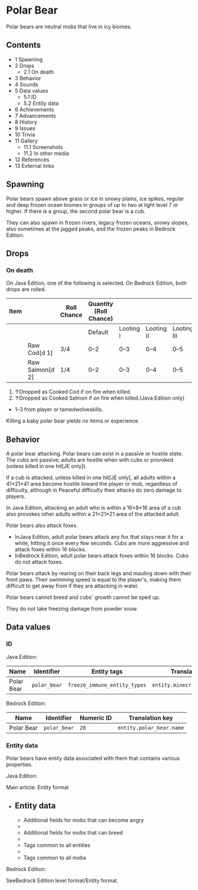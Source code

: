 # Polar Bear
Polar bears are neutral mobs that live in icy biomes.

## Contents
- 1 Spawning
- 2 Drops
	- 2.1 On death
- 3 Behavior
- 4 Sounds
- 5 Data values
	- 5.1 ID
	- 5.2 Entity data
- 6 Achievements
- 7 Advancements
- 8 History
- 9 Issues
- 10 Trivia
- 11 Gallery
	- 11.1 Screenshots
	- 11.2 In other media
- 12 References
- 13 External links

## Spawning
Polar bears spawn above grass or ice in snowy plains, ice spikes, regular and deep frozen ocean biomes in groups of up to two at light level 7 or higher. If there is a group, the second polar bear is a cub.

They can also spawn in frozen rivers, legacy frozen oceans, snowy slopes, also sometimes at the jagged peaks, and the frozen peaks in Bedrock Edition.

## Drops
### On death
On Java Edition, one of the following is selected. On Bedrock Edition, both drops are rolled.

| Item |                 | Roll Chance | Quantity (Roll Chance) |           |            |             |
|------|-----------------|-------------|------------------------|-----------|------------|-------------|
|      |                 |             | Default                | Looting I | Looting II | Looting III |
|      | Raw Cod[d 1]    | 3/4         | 0–2                    | 0–3       | 0–4        | 0–5         |
|      | Raw Salmon[d 2] | 1/4         | 0–2                    | 0–3       | 0–4        | 0–5         |

1. ↑Dropped as Cooked Cod if on fire when killed.
2. ↑Dropped as Cooked Salmon if on fire when killed.(Java Edition only)

- 1–3 from player or tamedwolveskills.

Killing a baby polar bear yields no items or experience.

## Behavior
A polar bear attacking.
Polar bears can exist in a passive or hostile state. The cubs are passive; adults are hostile when with cubs or provoked (unless killed in one hit‌[JE  only]).

If a cub is attacked, unless killed in one hit‌[JE  only], all adults within a 41×21×41 area become hostile toward the player or mob, regardless of difficulty, although in Peaceful difficulty their attacks do zero damage to players.

In Java Edition, attacking an adult who is within a 16×8×16 area of a cub also provokes other adults within a 21×21×21 area of the attacked adult.

Polar bears also attack foxes.

- InJava Edition, adult polar bears attack any fox that stays near it for a while, hitting it once every few seconds. Cubs are more aggressive and attack foxes within 16 blocks.
- InBedrock Edition, adult polar bears attack foxes within 16 blocks. Cubs do not attack foxes.

Polar bears attack by rearing on their back legs and mauling down with their front paws. Their swimming speed is equal to the player's, making them difficult to get away from if they are attacking in water.

Polar bears cannot breed and cubs' growth cannot be sped up.

They do not take freezing damage from powder snow.

## Data values
### ID
Java Edition:

| Name       | Identifier   | Entity tags                  | Translation key               |
|------------|--------------|------------------------------|-------------------------------|
| Polar Bear | `polar_bear` | `freeze_immune_entity_types` | `entity.minecraft.polar_bear` |

Bedrock Edition:

| Name       | Identifier   | Numeric ID | Translation key          |
|------------|--------------|------------|--------------------------|
| Polar Bear | `polar_bear` | `28`       | `entity.polar_bear.name` |

### Entity data
Polar bears have entity data associated with them that contains various properties.

Java Edition:

Main article: Entity format
- Entity data
	- 
	- Additional fields for mobs that can become angry
	- 
	- Additional fields for mobs that can breed
	- 
	- Tags common to all entities
	- 
	- Tags common to all mobs

Bedrock Edition:

SeeBedrock Edition level format/Entity format.
